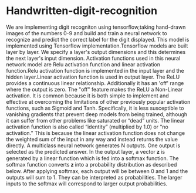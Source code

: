 # Handwritten-digit-recognition
We are implementing digit recogniton using tensorflow,taking hand-drawn 
images of the numbers 0-9 and build and train a neural network to recognize 
and predict the correct label for the digit displayed.
This model is implemented using Tensorflow implementation.Tensorflow 
models are built layer by layer. We specify a layer's output dimensions and this 
determines the next layer's input dimension.
Activation functions used in this neural network model are Relu activation 
function and linear activation function.Relu activation function is implemented 
in the input layer and the hidden layer.Linear activation function is used in 
output layer.
The ReLU provides a continuous linear relationship. Additionally it has an 'off' 
range where the output is zero. The "off" feature makes the ReLU a Non-Linear 
activation.
It is common because it is both simple to implement and effective at 
overcoming the limitations of other previously popular activation functions, 
such as Sigmoid and Tanh. Specifically, it is less susceptible to vanishing 
gradients that prevent deep models from being trained, although it can suffer 
from other problems like saturated or “dead” units. 
The linear activation function is also called “identity” (multiplied by 1.0) or “no 
activation.”
This is because the linear activation function does not change the weighted sum 
of the input in any way and instead returns the value directly.
A multiclass neural network generates N outputs. One output is selected as the 
predicted answer. In the output layer, a vector 𝐳 is generated by a linear function 
which is fed into a softmax function. The softmax function converts 𝐳 into a 
probability distribution as described below. After applying softmax, each output 
will be between 0 and 1 and the outputs will sum to 1. They can be interpreted 
as probabilities. The larger inputs to the softmax will correspond to larger 
output probabilities.
